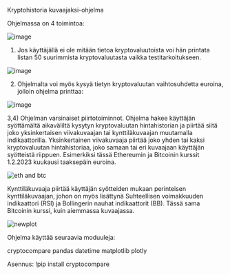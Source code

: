 Kryptohistoria kuvaajaksi-ohjelma

Ohjelmassa on 4 toimintoa:

![image](https://user-images.githubusercontent.com/121788922/215994823-a5e5fdf9-7825-482a-97ae-f2a0c7a9cb81.png)

1) Jos käyttäjällä ei ole mitään tietoa kryptovaluutoista voi hän printata listan 50 suurimmista kryptovaluutasta vaikka testitarkoitukseen.

![image](https://user-images.githubusercontent.com/121788922/215994542-c20c1c66-5394-43c7-be70-06b425ce8759.png)

2) Ohjelmalta voi myös kysyä tietyn kryptovaluutan vaihtosuhdetta euroina, jolloin ohjelma printtaa:

![image](https://user-images.githubusercontent.com/121788922/215993631-ea1aed6b-c694-45cb-926c-e901237289ed.png)

3,4) Ohjelman varsinaiset piirtotoiminnot. Ohjelma hakee käyttäjän syöttämältä aikaväliltä kysytyn kryptovaluutan hintahistorian ja piirtää siitä joko yksinkertaisen viivakuvaajan tai kynttiläkuvaajan muutamalla indikaattorilla. Yksinkertainen viivakuvaaja piirtää joko yhden tai kaksi kryptovaluutan hintahistoriaa, joko samaan tai eri kuvaajaan käyttäjän syötteistä riippuen. Esimerkiksi tässä Ethereumin ja Bitcoinin kurssit 1.2.2023 kuukausi taaksepäin euroina.

![eth and btc](https://user-images.githubusercontent.com/121788922/215992277-720e9298-36a6-49a4-b857-2414932b221b.png)

Kynttiläkuvaaja piirtää käyttäjän syötteiden mukaan perinteisen kynttiläkuvaajan, johon on myös lisättynä Suhteellisen voimakkuuden indikaattori (RSI) ja Bollingerin nauhat indikaattorit (BB). Tässä sama Bitcoinin kurssi, kuin aiemmassa kuvaajassa.

![newplot](https://user-images.githubusercontent.com/121788922/215992782-48ce7b78-135a-4ecd-8f27-d6759f13922a.png)


Ohjelma käyttää seuraavia moduuleja:

cryptocompare
pandas
datetime
matplotlib
plotly

Asennus:
!pip install cryptocompare
